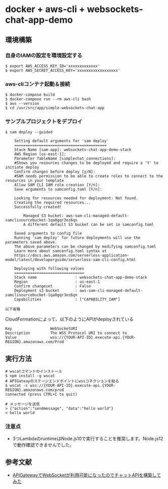 # docker + aws-cli + websockets-chat-app-demo

## 環境構築
### 自身のIAMの設定を環境設定する
```
$ export AWS_ACCESS_KEY_ID='xxxxxxxxxxxxx'
$ export AWS_SECRET_ACCESS_KEY='xxxxxxxxxxxxxxxxxx'
```

### aws-cliコンテナ起動＆接続
```
$ docker-compose build
$ docker-compose run --rm aws-cli bash
$ aws --version
$ cd /usr/src/app/simple-websockets-chat-app
```

### サンプルプロジェクトをデプロイ
```
$ sam deploy --guided

	Setting default arguments for 'sam deploy'
	=========================================
	Stack Name [sam-app]: websockets-chat-app-demo-stack          
	AWS Region [us-east-1]: 
	Parameter TableName [simplechat_connections]: 
	#Shows you resources changes to be deployed and require a 'Y' to initiate deploy
	Confirm changes before deploy [y/N]: 
	#SAM needs permission to be able to create roles to connect to the resources in your template
	Allow SAM CLI IAM role creation [Y/n]: 
	Save arguments to samconfig.toml [Y/n]: 

	Looking for resources needed for deployment: Not found.
	Creating the required resources...
	Successfully created!

		Managed S3 bucket: aws-sam-cli-managed-default-samclisourcebucket-1qa0gqr3oz6qn
		A different default S3 bucket can be set in samconfig.toml

	Saved arguments to config file
	Running 'sam deploy' for future deployments will use the parameters saved above.
	The above parameters can be changed by modifying samconfig.toml
	Learn more about samconfig.toml syntax at 
	https://docs.aws.amazon.com/serverless-application-model/latest/developerguide/serverless-sam-cli-config.html

	Deploying with following values
	===============================
	Stack name                 : websockets-chat-app-demo-stack
	Region                     : us-east-1
	Confirm changeset          : False
	Deployment s3 bucket       : aws-sam-cli-managed-default-samclisourcebucket-1qa0gqr3oz6qn
	Capabilities               : ["CAPABILITY_IAM"]

以下省略
```
CloudFormationによって、以下のようにAPIがdeployされている

```
Key                 WebSocketURI
Description         The WSS Protocol URI to connect to
Value               wss://{YOUR-API-ID}.execute-api.{YOUR-REGION}.amazonaws.com/Prod  
```

## 実行方法

```
# wscatコマンドのインストール
$ npm install -g wscat
# APIGateayのステージエンドポイントにwssコネクションを貼る
$ wscat -c wss://{YOUR-API-ID}.execute-api.{YOUR-REGION}.amazonaws.com/prod
connected (press CTRL+C to quit)

# メッセージを送信
> {"action":"sendmessage", "data":"hello world"}
< hello world
```
### 注意点
+ 3つLambdaのruntimeはNode.js10で実行することを推奨します。Node.js12で動作確認できませんでした。

## 参考文献
+ [APIGatewayでWebSocketが利用可能になったのでチャットAPIを構築してみた](https://qiita.com/G-awa/items/472bc1a9d46178f3d7a4)
